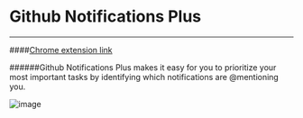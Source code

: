 # Github Notifications Plus
---------------------------------------
####[Chrome extension link](https://chrome.google.com/webstore/detail/ngkmdidliomkbbefjoboldmieohoabbb)

######Github Notifications Plus makes it easy for you to prioritize your most important tasks by identifying which notifications are @mentioning you.

![image](https://cloud.githubusercontent.com/assets/2578036/15959714/0b467896-2eca-11e6-95b6-8608f226da48.png)

